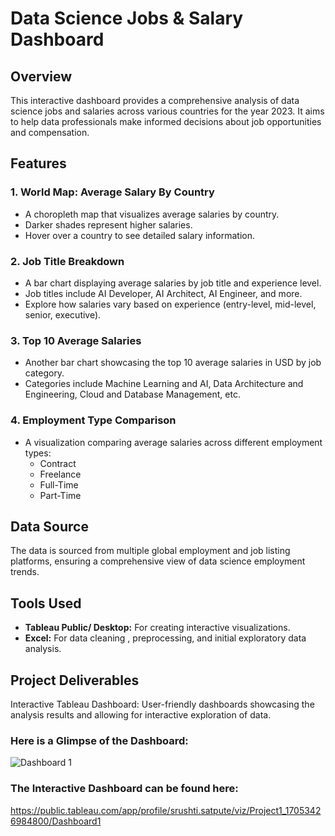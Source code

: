 # Data Science Jobs & Salary Dashboard

## Overview
This interactive dashboard provides a comprehensive analysis of data science jobs and salaries across various countries for the year 2023. It aims to help data professionals make informed decisions about job opportunities and compensation.

## Features

### 1. World Map: Average Salary By Country
- A choropleth map that visualizes average salaries by country.
- Darker shades represent higher salaries.
- Hover over a country to see detailed salary information.

### 2. Job Title Breakdown
- A bar chart displaying average salaries by job title and experience level.
- Job titles include AI Developer, AI Architect, AI Engineer, and more.
- Explore how salaries vary based on experience (entry-level, mid-level, senior, executive).

### 3. Top 10 Average Salaries
- Another bar chart showcasing the top 10 average salaries in USD by job category.
- Categories include Machine Learning and AI, Data Architecture and Engineering, Cloud and Database Management, etc.

### 4. Employment Type Comparison
- A visualization comparing average salaries across different employment types:
  - Contract
  - Freelance
  - Full-Time
  - Part-Time
 
    
## Data Source

The data is sourced from multiple global employment and job listing platforms, ensuring a comprehensive view of data science employment trends.

## Tools Used

- **Tableau Public/ Desktop:** For creating interactive visualizations.
- **Excel:** For data cleaning , preprocessing, and initial exploratory data analysis.


## Project Deliverables

Interactive Tableau Dashboard: User-friendly dashboards showcasing the analysis results and allowing for interactive exploration of data.

### Here is a Glimpse of the Dashboard:

  



![Dashboard 1](https://github.com/SrushtiSatpute/insights_viz/assets/161798339/3de91e50-e64d-4228-a07b-e87d2ca4b347)








### The Interactive Dashboard can be found here:

https://public.tableau.com/app/profile/srushti.satpute/viz/Project1_17053426984800/Dashboard1


